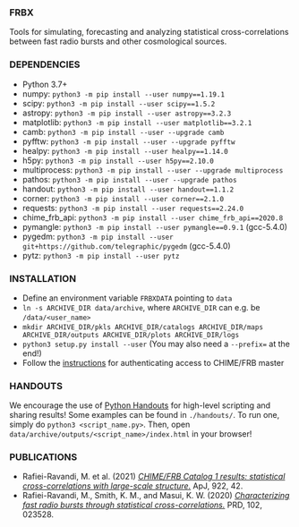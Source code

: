 ### FRBX

Tools for simulating, forecasting and analyzing statistical cross-correlations between fast radio bursts and other cosmological sources.

### DEPENDENCIES

- Python 3.7+
- numpy:    `python3 -m pip install --user numpy==1.19.1`
- scipy:    `python3 -m pip install --user scipy==1.5.2`
- astropy:  `python3 -m pip install --user astropy==3.2.3`
- matplotlib:   `python3 -m pip install --user matplotlib==3.2.1`
- camb: `python3 -m pip install --user --upgrade camb`
- pyfftw:   `python3 -m pip install --user --upgrade pyfftw`
- healpy:   `python3 -m pip install --user healpy==1.14.0`
- h5py:     `python3 -m pip install --user h5py==2.10.0`
- multiprocess: `python3 -m pip install --user --upgrade multiprocess`
- pathos:   `python3 -m pip install --user --upgrade pathos`
- handout:  `python3 -m pip install --user handout==1.1.2`
- corner:   `python3 -m pip install --user corner==2.1.0`
- requests: `python3 -m pip install --user requests==2.24.0`
- chime_frb_api:    `python3 -m pip install --user chime_frb_api==2020.8`
- pymangle: `python3 -m pip install --user pymangle==0.9.1` (gcc-5.4.0)
- pygedm:   `python3 -m pip install --user git+https://github.com/telegraphic/pygedm` (gcc-5.4.0)
- pytz:     `python3 -m pip install --user pytz`

### INSTALLATION

- Define an environment variable `FRBXDATA` pointing to `data`
- `ln -s ARCHIVE_DIR data/archive`, where `ARCHIVE_DIR` can e.g. be `/data/<user_name>`
- `mkdir ARCHIVE_DIR/pkls ARCHIVE_DIR/catalogs ARCHIVE_DIR/maps ARCHIVE_DIR/outputs ARCHIVE_DIR/plots ARCHIVE_DIR/logs`
- `python3 setup.py install --user` (You may also need a `--prefix=` at the end!)
- Follow the [instructions](https://github.com/CHIMEFRB/frb-master/wiki/CHIME-FRB-Authentication#quickstart)
for authenticating access to CHIME/FRB master

### HANDOUTS

We encourage the use of [Python Handouts](https://github.com/danijar/handout) for high-level
scripting and sharing results! Some examples can be found in `./handouts/`. To run one, simply
do `python3 <script_name.py>`. Then, open `data/archive/outputs/<script_name>/index.html` in
your browser!

### PUBLICATIONS

- Rafiei-Ravandi, M. et al. (2021) [*CHIME/FRB Catalog 1 results: statistical cross-correlations with large-scale structure.*](https://ui.adsabs.harvard.edu/abs/2021ApJ...922...42R/abstract) ApJ, 922, 42.
- Rafiei-Ravandi, M., Smith, K. M., and Masui, K. W. (2020) [*Characterizing fast radio bursts through statistical cross-correlations.*](https://ui.adsabs.harvard.edu/abs/2020PhRvD.102b3528R/abstract) PRD, 102, 023528.
